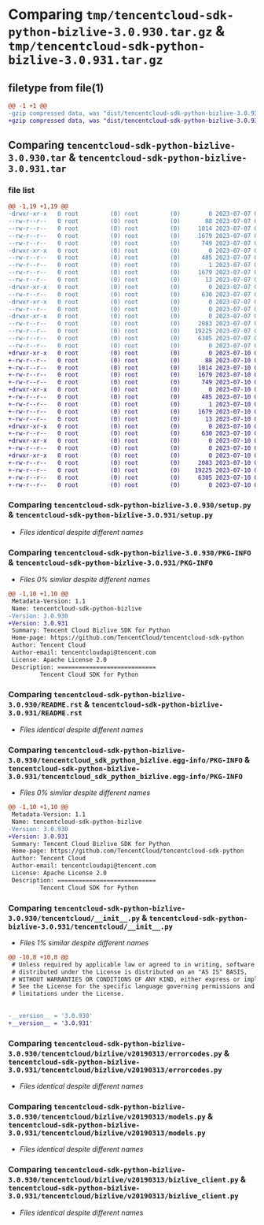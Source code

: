 # Comparing `tmp/tencentcloud-sdk-python-bizlive-3.0.930.tar.gz` & `tmp/tencentcloud-sdk-python-bizlive-3.0.931.tar.gz`

## filetype from file(1)

```diff
@@ -1 +1 @@
-gzip compressed data, was "dist/tencentcloud-sdk-python-bizlive-3.0.930.tar", last modified: Fri Jul  7 00:16:59 2023, max compression
+gzip compressed data, was "dist/tencentcloud-sdk-python-bizlive-3.0.931.tar", last modified: Mon Jul 10 00:30:58 2023, max compression
```

## Comparing `tencentcloud-sdk-python-bizlive-3.0.930.tar` & `tencentcloud-sdk-python-bizlive-3.0.931.tar`

### file list

```diff
@@ -1,19 +1,19 @@
-drwxr-xr-x   0 root         (0) root         (0)        0 2023-07-07 00:16:59.000000 tencentcloud-sdk-python-bizlive-3.0.930/
--rw-r--r--   0 root         (0) root         (0)       88 2023-07-07 00:16:59.000000 tencentcloud-sdk-python-bizlive-3.0.930/setup.cfg
--rw-r--r--   0 root         (0) root         (0)     1014 2023-07-07 00:16:59.000000 tencentcloud-sdk-python-bizlive-3.0.930/setup.py
--rw-r--r--   0 root         (0) root         (0)     1679 2023-07-07 00:16:59.000000 tencentcloud-sdk-python-bizlive-3.0.930/PKG-INFO
--rw-r--r--   0 root         (0) root         (0)      749 2023-07-07 00:16:59.000000 tencentcloud-sdk-python-bizlive-3.0.930/README.rst
-drwxr-xr-x   0 root         (0) root         (0)        0 2023-07-07 00:16:59.000000 tencentcloud-sdk-python-bizlive-3.0.930/tencentcloud_sdk_python_bizlive.egg-info/
--rw-r--r--   0 root         (0) root         (0)      485 2023-07-07 00:16:59.000000 tencentcloud-sdk-python-bizlive-3.0.930/tencentcloud_sdk_python_bizlive.egg-info/SOURCES.txt
--rw-r--r--   0 root         (0) root         (0)        1 2023-07-07 00:16:59.000000 tencentcloud-sdk-python-bizlive-3.0.930/tencentcloud_sdk_python_bizlive.egg-info/dependency_links.txt
--rw-r--r--   0 root         (0) root         (0)     1679 2023-07-07 00:16:59.000000 tencentcloud-sdk-python-bizlive-3.0.930/tencentcloud_sdk_python_bizlive.egg-info/PKG-INFO
--rw-r--r--   0 root         (0) root         (0)       13 2023-07-07 00:16:59.000000 tencentcloud-sdk-python-bizlive-3.0.930/tencentcloud_sdk_python_bizlive.egg-info/top_level.txt
-drwxr-xr-x   0 root         (0) root         (0)        0 2023-07-07 00:16:59.000000 tencentcloud-sdk-python-bizlive-3.0.930/tencentcloud/
--rw-r--r--   0 root         (0) root         (0)      630 2023-07-07 00:16:59.000000 tencentcloud-sdk-python-bizlive-3.0.930/tencentcloud/__init__.py
-drwxr-xr-x   0 root         (0) root         (0)        0 2023-07-07 00:16:59.000000 tencentcloud-sdk-python-bizlive-3.0.930/tencentcloud/bizlive/
--rw-r--r--   0 root         (0) root         (0)        0 2023-07-07 00:16:59.000000 tencentcloud-sdk-python-bizlive-3.0.930/tencentcloud/bizlive/__init__.py
-drwxr-xr-x   0 root         (0) root         (0)        0 2023-07-07 00:16:59.000000 tencentcloud-sdk-python-bizlive-3.0.930/tencentcloud/bizlive/v20190313/
--rw-r--r--   0 root         (0) root         (0)     2083 2023-07-07 00:16:59.000000 tencentcloud-sdk-python-bizlive-3.0.930/tencentcloud/bizlive/v20190313/errorcodes.py
--rw-r--r--   0 root         (0) root         (0)    19225 2023-07-07 00:16:59.000000 tencentcloud-sdk-python-bizlive-3.0.930/tencentcloud/bizlive/v20190313/models.py
--rw-r--r--   0 root         (0) root         (0)     6305 2023-07-07 00:16:59.000000 tencentcloud-sdk-python-bizlive-3.0.930/tencentcloud/bizlive/v20190313/bizlive_client.py
--rw-r--r--   0 root         (0) root         (0)        0 2023-07-07 00:16:59.000000 tencentcloud-sdk-python-bizlive-3.0.930/tencentcloud/bizlive/v20190313/__init__.py
+drwxr-xr-x   0 root         (0) root         (0)        0 2023-07-10 00:30:58.000000 tencentcloud-sdk-python-bizlive-3.0.931/
+-rw-r--r--   0 root         (0) root         (0)       88 2023-07-10 00:30:58.000000 tencentcloud-sdk-python-bizlive-3.0.931/setup.cfg
+-rw-r--r--   0 root         (0) root         (0)     1014 2023-07-10 00:30:58.000000 tencentcloud-sdk-python-bizlive-3.0.931/setup.py
+-rw-r--r--   0 root         (0) root         (0)     1679 2023-07-10 00:30:58.000000 tencentcloud-sdk-python-bizlive-3.0.931/PKG-INFO
+-rw-r--r--   0 root         (0) root         (0)      749 2023-07-10 00:30:58.000000 tencentcloud-sdk-python-bizlive-3.0.931/README.rst
+drwxr-xr-x   0 root         (0) root         (0)        0 2023-07-10 00:30:58.000000 tencentcloud-sdk-python-bizlive-3.0.931/tencentcloud_sdk_python_bizlive.egg-info/
+-rw-r--r--   0 root         (0) root         (0)      485 2023-07-10 00:30:58.000000 tencentcloud-sdk-python-bizlive-3.0.931/tencentcloud_sdk_python_bizlive.egg-info/SOURCES.txt
+-rw-r--r--   0 root         (0) root         (0)        1 2023-07-10 00:30:58.000000 tencentcloud-sdk-python-bizlive-3.0.931/tencentcloud_sdk_python_bizlive.egg-info/dependency_links.txt
+-rw-r--r--   0 root         (0) root         (0)     1679 2023-07-10 00:30:58.000000 tencentcloud-sdk-python-bizlive-3.0.931/tencentcloud_sdk_python_bizlive.egg-info/PKG-INFO
+-rw-r--r--   0 root         (0) root         (0)       13 2023-07-10 00:30:58.000000 tencentcloud-sdk-python-bizlive-3.0.931/tencentcloud_sdk_python_bizlive.egg-info/top_level.txt
+drwxr-xr-x   0 root         (0) root         (0)        0 2023-07-10 00:30:58.000000 tencentcloud-sdk-python-bizlive-3.0.931/tencentcloud/
+-rw-r--r--   0 root         (0) root         (0)      630 2023-07-10 00:30:58.000000 tencentcloud-sdk-python-bizlive-3.0.931/tencentcloud/__init__.py
+drwxr-xr-x   0 root         (0) root         (0)        0 2023-07-10 00:30:58.000000 tencentcloud-sdk-python-bizlive-3.0.931/tencentcloud/bizlive/
+-rw-r--r--   0 root         (0) root         (0)        0 2023-07-10 00:30:58.000000 tencentcloud-sdk-python-bizlive-3.0.931/tencentcloud/bizlive/__init__.py
+drwxr-xr-x   0 root         (0) root         (0)        0 2023-07-10 00:30:58.000000 tencentcloud-sdk-python-bizlive-3.0.931/tencentcloud/bizlive/v20190313/
+-rw-r--r--   0 root         (0) root         (0)     2083 2023-07-10 00:30:58.000000 tencentcloud-sdk-python-bizlive-3.0.931/tencentcloud/bizlive/v20190313/errorcodes.py
+-rw-r--r--   0 root         (0) root         (0)    19225 2023-07-10 00:30:58.000000 tencentcloud-sdk-python-bizlive-3.0.931/tencentcloud/bizlive/v20190313/models.py
+-rw-r--r--   0 root         (0) root         (0)     6305 2023-07-10 00:30:58.000000 tencentcloud-sdk-python-bizlive-3.0.931/tencentcloud/bizlive/v20190313/bizlive_client.py
+-rw-r--r--   0 root         (0) root         (0)        0 2023-07-10 00:30:58.000000 tencentcloud-sdk-python-bizlive-3.0.931/tencentcloud/bizlive/v20190313/__init__.py
```

### Comparing `tencentcloud-sdk-python-bizlive-3.0.930/setup.py` & `tencentcloud-sdk-python-bizlive-3.0.931/setup.py`

 * *Files identical despite different names*

### Comparing `tencentcloud-sdk-python-bizlive-3.0.930/PKG-INFO` & `tencentcloud-sdk-python-bizlive-3.0.931/PKG-INFO`

 * *Files 0% similar despite different names*

```diff
@@ -1,10 +1,10 @@
 Metadata-Version: 1.1
 Name: tencentcloud-sdk-python-bizlive
-Version: 3.0.930
+Version: 3.0.931
 Summary: Tencent Cloud Bizlive SDK for Python
 Home-page: https://github.com/TencentCloud/tencentcloud-sdk-python
 Author: Tencent Cloud
 Author-email: tencentcloudapi@tencent.com
 License: Apache License 2.0
 Description: ============================
         Tencent Cloud SDK for Python
```

### Comparing `tencentcloud-sdk-python-bizlive-3.0.930/README.rst` & `tencentcloud-sdk-python-bizlive-3.0.931/README.rst`

 * *Files identical despite different names*

### Comparing `tencentcloud-sdk-python-bizlive-3.0.930/tencentcloud_sdk_python_bizlive.egg-info/PKG-INFO` & `tencentcloud-sdk-python-bizlive-3.0.931/tencentcloud_sdk_python_bizlive.egg-info/PKG-INFO`

 * *Files 0% similar despite different names*

```diff
@@ -1,10 +1,10 @@
 Metadata-Version: 1.1
 Name: tencentcloud-sdk-python-bizlive
-Version: 3.0.930
+Version: 3.0.931
 Summary: Tencent Cloud Bizlive SDK for Python
 Home-page: https://github.com/TencentCloud/tencentcloud-sdk-python
 Author: Tencent Cloud
 Author-email: tencentcloudapi@tencent.com
 License: Apache License 2.0
 Description: ============================
         Tencent Cloud SDK for Python
```

### Comparing `tencentcloud-sdk-python-bizlive-3.0.930/tencentcloud/__init__.py` & `tencentcloud-sdk-python-bizlive-3.0.931/tencentcloud/__init__.py`

 * *Files 1% similar despite different names*

```diff
@@ -10,8 +10,8 @@
 # Unless required by applicable law or agreed to in writing, software
 # distributed under the License is distributed on an "AS IS" BASIS,
 # WITHOUT WARRANTIES OR CONDITIONS OF ANY KIND, either express or implied.
 # See the License for the specific language governing permissions and
 # limitations under the License.
 
 
-__version__ = '3.0.930'
+__version__ = '3.0.931'
```

### Comparing `tencentcloud-sdk-python-bizlive-3.0.930/tencentcloud/bizlive/v20190313/errorcodes.py` & `tencentcloud-sdk-python-bizlive-3.0.931/tencentcloud/bizlive/v20190313/errorcodes.py`

 * *Files identical despite different names*

### Comparing `tencentcloud-sdk-python-bizlive-3.0.930/tencentcloud/bizlive/v20190313/models.py` & `tencentcloud-sdk-python-bizlive-3.0.931/tencentcloud/bizlive/v20190313/models.py`

 * *Files identical despite different names*

### Comparing `tencentcloud-sdk-python-bizlive-3.0.930/tencentcloud/bizlive/v20190313/bizlive_client.py` & `tencentcloud-sdk-python-bizlive-3.0.931/tencentcloud/bizlive/v20190313/bizlive_client.py`

 * *Files identical despite different names*

